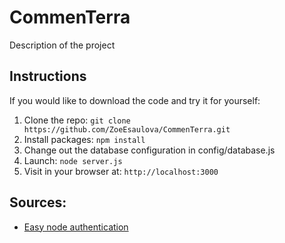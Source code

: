 # CommenTerra

Description of the project

## Instructions

If you would like to download the code and try it for yourself:

1. Clone the repo: `git clone https://github.com/ZoeEsaulova/CommenTerra.git`
2. Install packages: `npm install`
3. Change out the database configuration in config/database.js
4. Launch: `node server.js`
5. Visit in your browser at: `http://localhost:3000`

## Sources:

- [Easy node authentication](http://scotch.io/series/easy-node-authentication)

